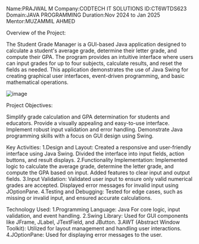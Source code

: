 Name:PRAJWAL M
Company:CODTECH IT SOLUTIONS 
ID:CT6WTDS623
Domain:JAVA PROGRAMMING 
Duration:Nov 2024 to Jan 2025
Mentor:MUZAMMIL AHMED

Overview of the Project:

The Student Grade Manager is a GUI-based Java application designed to calculate a student's average grade, determine their letter grade, and compute their GPA. The program provides an intuitive interface where users can input grades for up to four subjects, calculate results, and reset the fields as needed. This application demonstrates the use of Java Swing for creating graphical user interfaces, event-driven programming, and basic mathematical operations.

![image](https://github.com/user-attachments/assets/f1f7af67-6507-48ab-845d-ddc08adee988)


Project Objectives:

Simplify grade calculation and GPA determination for students and educators. Provide a visually appealing and easy-to-use interface. Implement robust input validation and error handling. Demonstrate Java programming skills with a focus on GUI design using Swing.

Key Activities: 
1.Design and Layout: Created a responsive and user-friendly interface using Java Swing. Divided the interface into input fields, action buttons, and result displays. 2.Functionality Implementation: Implemented logic to calculate the average grade, determine the letter grade, and compute the GPA based on input. Added features to clear input and output fields. 
3.Input Validation: Validated user input to ensure only valid numerical grades are accepted. Displayed error messages for invalid input using JOptionPane. 
4.Testing and Debugging: Tested for edge cases, such as missing or invalid input, and ensured accurate calculations.

Technology Used: 
1.Programming Language: Java For core logic, input validation, and event handling.
2.Swing Library: Used for GUI components like JFrame, JLabel, JTextField, and JButton. 
3.AWT (Abstract Window Toolkit): Utilized for layout management and handling user interactions. 
4.JOptionPane: Used for displaying error messages to the user.
